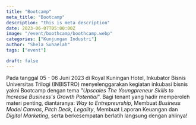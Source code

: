 ```yaml
---
title: "Bootcamp"
meta_title: "Bootcamp"
description: "this is meta description"
date: 2023-06-07T05:00:00Z
image: "/event/boothcamp/boothcamp.webp"
categories: ["Kunjungan Industri"]
author: "Shela Suhaelah"
tags: ["event"]

draft: false
---
```


Pada tanggal 05 - 06 Juni 2023 di Royal Kuningan Hotel, Inkubator Bisnis Universitas Trilogi (INBISTRO) menyelenggarakan kegiatan inkubasi bisnis yakni Bootcamp dengan tema _"Upscales The Youngpreneur Skills to Increase Business's Growth Potential_". Bagi tenant yang hadir memperoleh materi penting, diantaranya: _Way to Entrepreurship_, Membuat _Business Model Canvas_, _Pitch Deck_, _Legality_, Membuat Laporan Keuangan dan _Digital Marketing_, serta berkesempatan berlatih langsung dengan ahlinya!